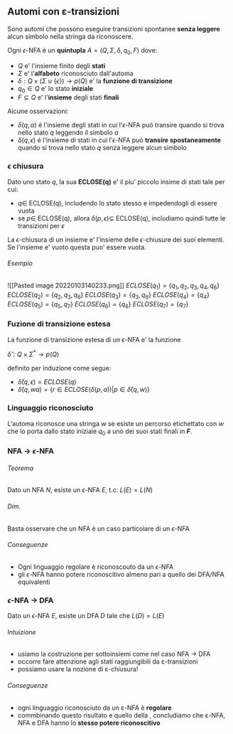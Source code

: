 ## Automi con ε-transizioni
Sono automi che possono eseguire transizioni spontanee **senza leggere** alcun simbolo nella stringa da riconoscere.

Ogni $\epsilon$-NFA é un **quintupla** $A=(Q,\Sigma,\delta,q_0,F)$ dove:
- $Q$ e' l'insieme finito degli **stati**
- $\Sigma$ e' l'**alfabeto** riconosciuto dall'automa
- $\delta:Q\times (\Sigma \cup \{\epsilon\})\to p(Q)$ e' la **funzione di transizione**
- $q_{0}\in Q$ e' lo stato **iniziale**
- $F\subseteq Q$ e' l'**insieme** degli stati **finali**

Alcune osservazioni:
- $\delta(q,a)$ é l'insieme degli stati in cui l'$\epsilon$-NFA  puó transire quando si trova nello stato $q$ leggendo il simbolo $a$
- $\delta(q,\epsilon)$ é l'insieme di stati in cui l'$\epsilon$-NFA puó **transire spostaneamente** quando si trova nello stato $q$ senza leggere alcun simbolo
### $\epsilon$ chiusura
Dato uno stato $q$, la sua **ECLOSE(q)** e' il piu' piccolo insime di stati tale per cui: 
- $q\in$ ECLOSE(q), includendo lo stato stesso e impedendogli di essere vuota
- se $p\in$ ECLOSE(q), allora $\delta(p,\epsilon)\subseteq$ ECLOSE(q), includiamo quindi tutte le transizioni per $\epsilon$

La $\epsilon$-chiusura di un insieme e' l'insieme delle $\epsilon$-chiusure dei suoi elementi.
Se l'insieme e' vuoto questa puo' essere vuota.

###### Esempio
![[Pasted image 20220103140233.png]]
$ECLOSE(q_1)=\{q_1,q_2,q_3,q_4,q_6\}$
$ECLOSE(q_2)=\{q_2,q_3,q_6\}$
$ECLOSE(q_3)=\{q_3,q_6\}$
$ECLOSE(q_4)=\{q_4\}$
$ECLOSE(q_5)=\{q_5,q_7\}$
$ECLOSE(q_6)=\{q_6\}$
$ECLOSE(q_7)=\{q_7\}$
### Fuzione di transizione estesa
La funzione di transizione estesa di un $\epsilon$-NFA e' la funzione

$\hat{\delta}:Q\times \Sigma^*\to p(Q)$

definito per induzione come segue:

- $\hat{\delta}(q,\epsilon)=ECLOSE(q)$
- $\hat{\delta}(q,wa)=\{r\in ECLOSE(\delta(p,a)) | p \in \hat{\delta}(q,w)\}$

### Linguaggio riconosciuto

L'automa riconosce una stringa $w$ se esiste un percorso etichettato con $w$ che lo porta dallo stato iniziale $q_{0}$ a uno dei suoi stati finali in **$F$**.

### NFA -> $\epsilon$-NFA
###### Teorema
Dato un NFA $N$, esiste un $\epsilon$-NFA $E$, t.c. $L(E) = L(N)$

###### Dim.
Basta osservare che un NFA è un caso particolare di un $\epsilon$-NFA

###### Conseguenze
- Ogni linguaggio regolare è riconoscouto da un $\epsilon$-NFA
- gli $\epsilon$-NFA hanno potere riconoscitivo almeno pari a quello dei DFA/NFA equivalenti

### $\epsilon$-NFA -> DFA
Dato un $\epsilon$-NFA $E$, esiste un DFA $D$ tale che $L(D)=L(E)$

###### Intuizione
- usiamo la costruzione per sottoinsiemi come nel caso NFA → DFA
- occorre fare attenzione agli stati raggiungibili da ε-transizioni 
- possiamo usare la nozione di ε-chiusura!

###### Conseguenze
- ogni linguaggio riconosciuto da un ε-NFA è **regolare** 
- commbinando questo risultato e quello della , concludiamo che ε-NFA, NFA e DFA hanno lo **stesso potere riconoscitivo**